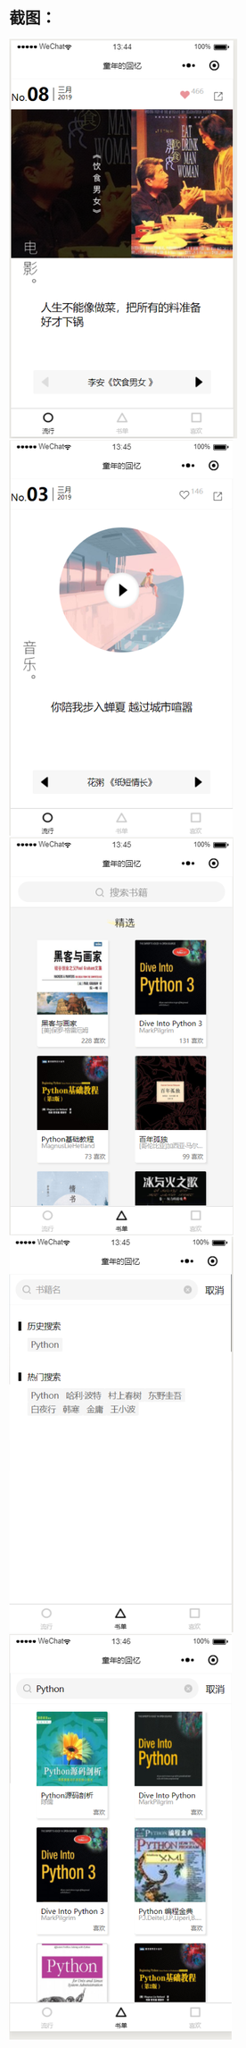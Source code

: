 # 截图：
![image](https://github.com/linguangjie/mini-program/blob/master/img-folder/01.png)
![image](https://github.com/linguangjie/mini-program/blob/master/img-folder/02.png)
<br/>
![image](https://github.com/linguangjie/mini-program/blob/master/img-folder/03.png)
![image](https://github.com/linguangjie/mini-program/blob/master/img-folder/04.png)
<br/>
![image](https://github.com/linguangjie/mini-program/blob/master/img-folder/05.png)
      
